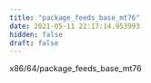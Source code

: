 ```yaml
---
title: "package_feeds_base_mt76"
date: 2021-05-11 22:17:14.953993
hidden: false
draft: false
---
```


x86/64/package_feeds_base_mt76

